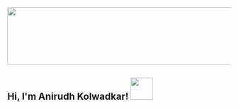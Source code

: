 <img src="https://user-images.githubusercontent.com/46351318/87812385-b4eb2d00-c87d-11ea-902c-55900a12cadd.png" height="130" width="900">

<h2> Hi, I'm Anirudh Kolwadkar! <img src="https://media.giphy.com/media/fYSnHlufseco8Fh93Z/giphy.gif" width="50"></h2>

<!--
**Anirudhk07/Anirudhk07** is a ✨ _special_ ✨ repository because its `README.md` (this file) appears on your GitHub profile.

Here are some ideas to get you started:

- 🔭 I’m currently working on ...
- 🌱 I’m currently learning ...
- 👯 I’m looking to collaborate on ...
- 🤔 I’m looking for help with ...
- 💬 Ask me about ...
- 📫 How to reach me: ...
- 😄 Pronouns: ...
- ⚡ Fun fact: ...
-->
